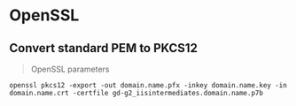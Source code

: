 # OpenSSL

## Convert standard PEM to PKCS12

> OpenSSL parameters

```shell
openssl pkcs12 -export -out domain.name.pfx -inkey domain.name.key -in domain.name.crt -certfile gd-g2_iisintermediates.domain.name.p7b
```
